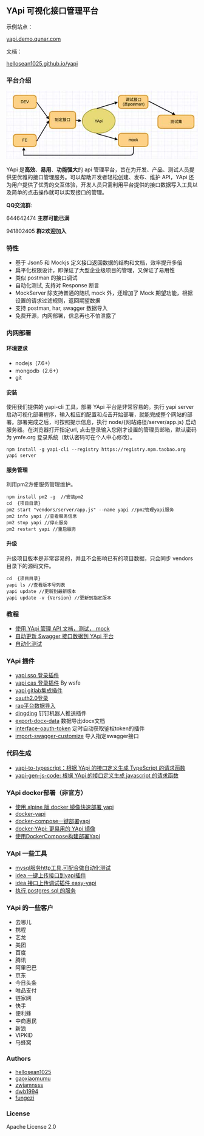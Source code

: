 ## YApi  可视化接口管理平台
示例站点：
<p><a target="_blank" href="http://yapi.demo.qunar.com">yapi.demo.qunar.com</a></p>


文档：
<p><a target="_blank" href="https://hellosean1025.github.io/yapi">hellosean1025.github.io/yapi</a></p>

### 平台介绍
![avatar](yapi-base-flow.jpg)

YApi 是<strong>高效</strong>、<strong>易用</strong>、<strong>功能强大</strong>的 api 管理平台，旨在为开发、产品、测试人员提供更优雅的接口管理服务。可以帮助开发者轻松创建、发布、维护 API，YApi 还为用户提供了优秀的交互体验，开发人员只需利用平台提供的接口数据写入工具以及简单的点击操作就可以实现接口的管理。

**QQ交流群**:

644642474 **主群可能已满**

941802405 **群2欢迎加入**

### 特性
*  基于 Json5 和 Mockjs 定义接口返回数据的结构和文档，效率提升多倍
*  扁平化权限设计，即保证了大型企业级项目的管理，又保证了易用性
*  类似 postman 的接口调试
*  自动化测试, 支持对 Response 断言
*  MockServer 除支持普通的随机 mock 外，还增加了 Mock 期望功能，根据设置的请求过滤规则，返回期望数据
*  支持 postman, har, swagger 数据导入
*  免费开源，内网部署，信息再也不怕泄露了

### 内网部署
#### 环境要求
* nodejs（7.6+)
* mongodb（2.6+）
* git
#### 安装
使用我们提供的 yapi-cli 工具，部署 YApi 平台是非常容易的。执行 yapi server 启动可视化部署程序，输入相应的配置和点击开始部署，就能完成整个网站的部署。部署完成之后，可按照提示信息，执行 node/{网站路径/server/app.js} 启动服务器。在浏览器打开指定url, 点击登录输入您刚才设置的管理员邮箱，默认密码为 ymfe.org 登录系统（默认密码可在个人中心修改）。

    npm install -g yapi-cli --registry https://registry.npm.taobao.org
    yapi server 
    
#### 服务管理
利用pm2方便服务管理维护。

    npm install pm2 -g  //安装pm2
    cd  {项目目录}
    pm2 start "vendors/server/app.js" --name yapi //pm2管理yapi服务
    pm2 info yapi //查看服务信息
    pm2 stop yapi //停止服务
    pm2 restart yapi //重启服务

#### 升级
升级项目版本是非常容易的，并且不会影响已有的项目数据，只会同步 vendors 目录下的源码文件。
    
    cd  {项目目录}
    yapi ls //查看版本号列表
    yapi update //更新到最新版本
    yapi update -v {Version} //更新到指定版本
    
### 教程
* [使用 YApi 管理 API 文档，测试， mock](https://juejin.im/post/5acc879f6fb9a028c42e8822)
* [自动更新 Swagger 接口数据到 YApi 平台](https://juejin.im/post/5af500e251882567096140dd)
* [自动化测试](https://juejin.im/post/5a388892f265da430e4f4681)

### YApi 插件
* [yapi sso 登录插件](https://github.com/YMFE/yapi-plugin-qsso)
* [yapi cas 登录插件](https://github.com/wsfe/yapi-plugin-cas) By wsfe
* [yapi gitlab集成插件](https://github.com/cyj0122/yapi-plugin-gitlab)
* [oauth2.0登录](https://github.com/xwxsee2014/yapi-plugin-oauth2)
* [rap平台数据导入](https://github.com/wxxcarl/yapi-plugin-import-rap)
* [dingding](https://github.com/zgs225/yapi-plugin-dding) 钉钉机器人推送插件
* [export-docx-data](https://github.com/inceptiongt/Yapi-plugin-export-docx-data) 数据导出docx文档
* [interface-oauth-token](https://github.com/shouldnotappearcalm/yapi-plugin-interface-oauth2-token) 定时自动获取鉴权token的插件
* [import-swagger-customize](https://github.com/follow-my-heart/yapi-plugin-import-swagger-customize) 导入指定swagger接口

### 代码生成
* [yapi-to-typescript：根据 YApi 的接口定义生成 TypeScript 的请求函数](https://github.com/fjc0k/yapi-to-typescript)
* [yapi-gen-js-code: 根据 YApi 的接口定义生成 javascript 的请求函数](https://github.com/hellosean1025/yapi-gen-js-code)

### YApi docker部署（非官方）
* [使用 alpine 版 docker 镜像快速部署 yapi](https://www.jianshu.com/p/a97d2efb23c5)
* [docker-yapi](https://github.com/Ryan-Miao/docker-yapi)
* [docker-compose一键部署yapi](https://github.com/jinfeijie/yapi)
* [docker-YApi: 更易用的 YApi 镜像](https://github.com/fjc0k/docker-YApi)
* [使用DockerCompose构建部署Yapi](https://github.com/MyHerux/daily-code/blob/master/Program/%E5%B7%A5%E5%85%B7%E7%AF%87/Yapi/%E4%BD%BF%E7%94%A8DockerCompose%E6%9E%84%E5%BB%BA%E9%83%A8%E7%BD%B2Yapi.md)

### YApi 一些工具
* [mysql服务http工具,可配合做自动化测试](https://github.com/hellosean1025/http-mysql-server)
* [idea 一键上传接口到yapi插件](https://github.com/diwand/YapiIdeaUploadPlugin)
* [idea 接口上传调试插件 easy-yapi](https://easyyapi.com/)
* [执行 postgres sql 的服务](https://github.com/shouldnotappearcalm/http-postgres-server)

### YApi 的一些客户
* 去哪儿
* 携程
* 艺龙 
* 美团
* 百度
* 腾讯
* 阿里巴巴
* 京东
* 今日头条
* 唯品支付 
* 链家网
* 快手
* 便利蜂
* 中商惠民
* 新浪
* VIPKID
* 马蜂窝

### Authors
* [hellosean1025](https://github.com/hellosean1025)
* [gaoxiaomumu](https://github.com/gaoxiaomumu)
* [zwjamnsss](https://github.com/amnsss)
* [dwb1994](https://github.com/dwb1994)
* [fungezi](https://github.com/fungezi)


### License
Apache License 2.0

